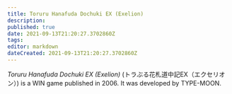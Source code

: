 ```yaml
---
title: Toruru Hanafuda Dochuki EX (Exelion)
description: 
published: true
date: 2021-09-13T21:20:27.3702860Z 
tags: 
editor: markdown
dateCreated: 2021-09-13T21:20:27.3702860Z
---
```

_Toruru Hanafuda Dochuki EX (Exelion)_ (<span lang='ja'>トラぶる花札道中記EX（エクセリオン）</span>) is a WIN game published in 2006.
It was developed by TYPE-MOON.
